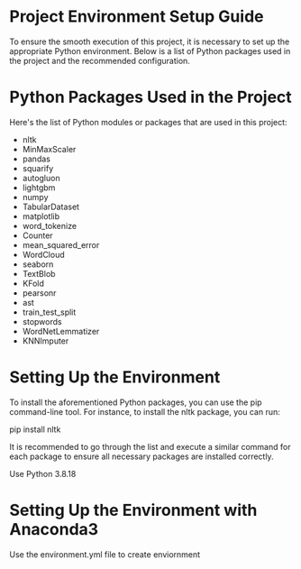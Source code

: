 # Project Environment Setup Guide

To ensure the smooth execution of this project, it is necessary to set up the appropriate Python environment. Below is a list of Python packages used in the project and the recommended configuration.

# Python Packages Used in the Project

Here's the list of Python modules or packages that are used in this project:

- nltk
- MinMaxScaler
- pandas
- squarify
- autogluon
- lightgbm
- numpy
- TabularDataset
- matplotlib
- word_tokenize
- Counter
- mean_squared_error
- WordCloud
- seaborn
- TextBlob
- KFold
- pearsonr
- ast
- train_test_split
- stopwords
- WordNetLemmatizer
- KNNImputer

# Setting Up the Environment

To install the aforementioned Python packages, you can use the pip command-line tool. For instance, to install the nltk package, you can run:

pip install nltk

It is recommended to go through the list and execute a similar command for each package to ensure all necessary packages are installed correctly.

Use Python 3.8.18

# Setting Up the Environment with Anaconda3

Use the environment.yml file to create enviornment
